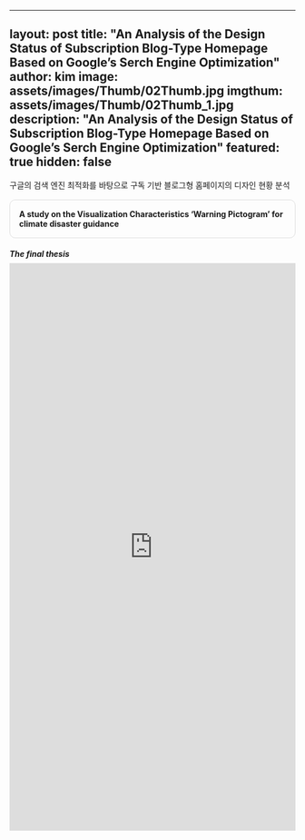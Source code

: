 
---
layout: post
title:  "An Analysis of the Design Status of Subscription Blog-Type Homepage Based on Google’s Serch Engine Optimization"
author: kim
image: assets/images/Thumb/02Thumb.jpg
imgthum: assets/images/Thumb/02Thumb_1.jpg
description: "An Analysis of the Design Status of Subscription Blog-Type Homepage Based on Google’s Serch Engine Optimization"
featured: true
hidden: false
---


구글의 검색 엔진 최적화를 바탕으로 구독 기반 블로그형 홈페이지의 디자인 현황 분석

<div class="row justify-content-between" style="">
    <div class="col-md-12">
        <div style="margin-bottom:1rem;">
            <div style="border:1px solid #ddd; padding:1rem;margin:1rem 0;border-radius:10px;">
                <b>A study on the Visualization Characteristics ‘Warning Pictogram’ for climate disaster guidance</b>
            </div>
        </div>
        <div>
            <h5 style="margin-bottom:0.5rem;">The final thesis</h5>
            <iframe src="https://docs.google.com/gview?url=https://infovizlab.github.io{{site.baseurl}}/pdf_file/Warning Pictogram.pdf&embedded=true" title="example" width="100%" height="1000" frameborder="0"></iframe>
        </div>
    </div>
</div>

